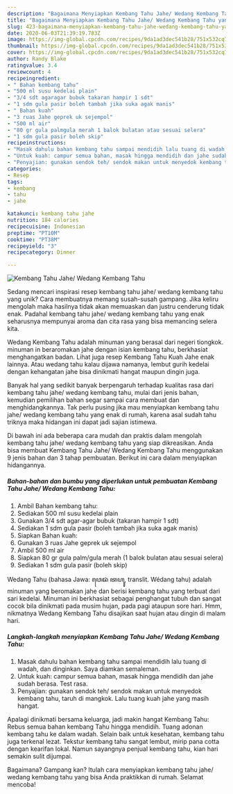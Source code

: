 ```yaml
---
description: "Bagaimana Menyiapkan Kembang Tahu Jahe/ Wedang Kembang Tahu yang Bisa Manjain Lidah"
title: "Bagaimana Menyiapkan Kembang Tahu Jahe/ Wedang Kembang Tahu yang Bisa Manjain Lidah"
slug: 423-bagaimana-menyiapkan-kembang-tahu-jahe-wedang-kembang-tahu-yang-bisa-manjain-lidah
date: 2020-06-03T21:39:19.783Z
image: https://img-global.cpcdn.com/recipes/9da1ad3dec541b28/751x532cq70/kembang-tahu-jahe-wedang-kembang-tahu-foto-resep-utama.jpg
thumbnail: https://img-global.cpcdn.com/recipes/9da1ad3dec541b28/751x532cq70/kembang-tahu-jahe-wedang-kembang-tahu-foto-resep-utama.jpg
cover: https://img-global.cpcdn.com/recipes/9da1ad3dec541b28/751x532cq70/kembang-tahu-jahe-wedang-kembang-tahu-foto-resep-utama.jpg
author: Randy Blake
ratingvalue: 3.4
reviewcount: 4
recipeingredient:
- " Bahan kembang tahu"
- "500 ml susu kedelai plain"
- "3/4 sdt agaragar bubuk takaran hampir 1 sdt"
- "1 sdm gula pasir boleh tambah jika suka agak manis"
- " Bahan kuah"
- "3 ruas Jahe geprek uk sejempol"
- "500 ml air"
- "80 gr gula palmgula merah 1 balok bulatan atau sesuai selera"
- "1 sdm gula pasir boleh skip"
recipeinstructions:
- "Masak dahulu bahan kembang tahu sampai mendidih lalu tuang di wadah, dan dinginkan. Saya diamkan semaleman."
- "Untuk kuah: campur semua bahan, masak hingga mendidih dan jahe sudah berasa. Test rasa."
- "Penyajian: gunakan sendok teh/ sendok makan untuk menyedok kembang tahu, taruh di mangkok. Lalu tuang kuah jahe yang masih hangat."
categories:
- Resep
tags:
- kembang
- tahu
- jahe

katakunci: kembang tahu jahe 
nutrition: 184 calories
recipecuisine: Indonesian
preptime: "PT10M"
cooktime: "PT38M"
recipeyield: "3"
recipecategory: Dinner

---
```



![Kembang Tahu Jahe/ Wedang Kembang Tahu](https://img-global.cpcdn.com/recipes/9da1ad3dec541b28/751x532cq70/kembang-tahu-jahe-wedang-kembang-tahu-foto-resep-utama.jpg)

Sedang mencari inspirasi resep kembang tahu jahe/ wedang kembang tahu yang unik? Cara membuatnya memang susah-susah gampang. Jika keliru mengolah maka hasilnya tidak akan memuaskan dan justru cenderung tidak enak. Padahal kembang tahu jahe/ wedang kembang tahu yang enak seharusnya mempunyai aroma dan cita rasa yang bisa memancing selera kita.

Wedang Kembang Tahu adalah minuman yang berasal dari negeri tiongkok. minuman in beraromakan jahe dengan isian kembang tahu, berkhasiat menghangatkan badan. Lihat juga resep Kembang Tahu Kuah Jahe enak lainnya. Atau wedang tahu kalau dijawa namanya, lembut gurih kedelai dengan kehangatan jahe bisa dinikmati hangat maupun dingin juga.

Banyak hal yang sedikit banyak berpengaruh terhadap kualitas rasa dari kembang tahu jahe/ wedang kembang tahu, mulai dari jenis bahan, kemudian pemilihan bahan segar sampai cara membuat dan menghidangkannya. Tak perlu pusing jika mau menyiapkan kembang tahu jahe/ wedang kembang tahu yang enak di rumah, karena asal sudah tahu triknya maka hidangan ini dapat jadi sajian istimewa.


Di bawah ini ada beberapa cara mudah dan praktis dalam mengolah kembang tahu jahe/ wedang kembang tahu yang siap dikreasikan. Anda bisa membuat Kembang Tahu Jahe/ Wedang Kembang Tahu menggunakan 9 jenis bahan dan 3 tahap pembuatan. Berikut ini cara dalam menyiapkan hidangannya.

<!--inarticleads1-->

##### Bahan-bahan dan bumbu yang diperlukan untuk pembuatan Kembang Tahu Jahe/ Wedang Kembang Tahu:

1. Ambil  Bahan kembang tahu:
1. Sediakan 500 ml susu kedelai plain
1. Gunakan 3/4 sdt agar-agar bubuk (takaran hampir 1 sdt)
1. Sediakan 1 sdm gula pasir (boleh tambah jika suka agak manis)
1. Siapkan  Bahan kuah:
1. Gunakan 3 ruas Jahe geprek uk sejempol
1. Ambil 500 ml air
1. Siapkan 80 gr gula palm/gula merah (1 balok bulatan atau sesuai selera)
1. Sediakan 1 sdm gula pasir (boleh skip)


Wedang Tahu (bahasa Jawa: ꦮꦺꦢꦁ ꦠꦲꦸ, translit. Wédang tahu) adalah minuman yang beromakan jahe dan berisi kembang tahu yang terbuat dari sari kedelai. Minuman ini berkhasiat sebagai penghangat tubuh dan sangat cocok bila dinikmati pada musim hujan, pada pagi ataupun sore hari. Hmm, nikmatnya Wedang Kembang Tahu disajikan saat hujan atau dingin di malam hari. 

<!--inarticleads2-->

##### Langkah-langkah menyiapkan Kembang Tahu Jahe/ Wedang Kembang Tahu:

1. Masak dahulu bahan kembang tahu sampai mendidih lalu tuang di wadah, dan dinginkan. Saya diamkan semaleman.
1. Untuk kuah: campur semua bahan, masak hingga mendidih dan jahe sudah berasa. Test rasa.
1. Penyajian: gunakan sendok teh/ sendok makan untuk menyedok kembang tahu, taruh di mangkok. Lalu tuang kuah jahe yang masih hangat.


Apalagi dinikmati bersama keluarga, jadi makin hangat Kembang Tahu: Rebus semua bahan kembang Tahu hingga mendidih. Tuang adonan kembang tahu ke dalam wadah. Selain baik untuk kesehatan, kembang tahu juga terkenal lezat. Tekstur kembang tahu sangat lembut, mirip pana cotta dengan kearifan lokal. Namun sayangnya penjual kembang tahu, kian hari semakin sulit dijumpai. 

Bagaimana? Gampang kan? Itulah cara menyiapkan kembang tahu jahe/ wedang kembang tahu yang bisa Anda praktikkan di rumah. Selamat mencoba!
